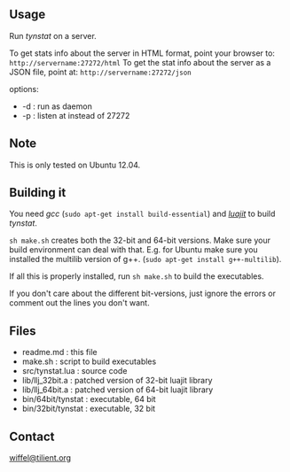 Usage
-----

Run *tynstat* on a server.

To get stats info about the server in HTML format, point your browser 
to: `http://servername:27272/html`
To get the stat info about the server as a JSON file, point 
at: `http://servername:27272/json`

options:
- -d : run as daemon
- -p <port> : listen at <port> instead of 27272

Note
----

This is only tested on Ubuntu 12.04.


Building it
-----------

You need *gcc* (`sudo apt-get install build-essential`) and 
[*luajit*](http://luajit.org/) to build *tynstat*.

`sh make.sh` creates both the 32-bit and 64-bit versions. Make
sure your build environment can deal with that. E.g. for Ubuntu
make sure you installed the multilib version of g++.
(`sudo apt-get install g++-multilib`).

If all this is properly installed, run `sh make.sh` to build 
the executables.

If you don't care about the different bit-versions, 
just ignore the errors or comment out the lines you don't want.


Files
-----

- readme.md          : this file
- make.sh            : script to build executables
- src/tynstat.lua    : source code
- lib/llj_32bit.a    : patched version of 32-bit luajit library
- lib/llj_64bit.a    : patched version of 64-bit luajit library
- bin/64bit/tynstat  : executable, 64 bit
- bin/32bit/tynstat  : executable, 32 bit

Contact
-------

wiffel@tilient.org

